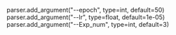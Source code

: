 parser.add_argument("--epoch", type=int, default=50)
parser.add_argument("--lr", type=float, default=1e-05)
parser.add_argument("--Exp_num", type=int, default=3)